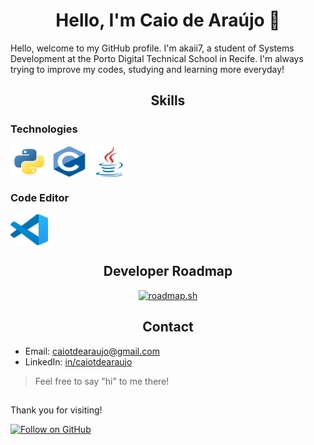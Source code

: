<h1 align="center">Hello, I'm Caio de Araújo 🌊</h1>

Hello, welcome to my GitHub profile. I'm akaii7, a student of Systems Development at the Porto Digital Technical School in Recife. I'm always trying to improve my codes, studying and learning more everyday!

<h2 align="center">Skills</h2>

### Technologies

<div>
  <img alt="Python" src="https://raw.githubusercontent.com/devicons/devicon/master/icons/python/python-original.svg" align="center" height="50" width="60">
  <img alt="C" src="https://raw.githubusercontent.com/devicons/devicon/master/icons/c/c-original.svg" align="center" height="50" width="60">
  <img alt="Java" src="https://raw.githubusercontent.com/devicons/devicon/master/icons/java/java-original.svg" align="center" height="50" width="60">
</div>
  
### Code Editor

<img alt="VS Code" src="https://raw.githubusercontent.com/devicons/devicon/master/icons/vscode/vscode-original.svg" align="center" height="50" width="60">

<h2 align="center">Developer Roadmap</h2>

<div align="center">
  <a href="https://roadmap.sh"><img src="https://api.roadmap.sh/v1-badge/tall/64a49656ec22530247ed902e?variant=dark" alt="roadmap.sh"/></a>
</div>

<h2 align="center">Contact</h2>

- Email: caiotdearaujo@gmail.com
- LinkedIn: [in/caiotdearaujo](https://linkedin.com/in/caiotdearaujo)

> Feel free to say "hi" to me there!

##

Thank you for visiting!

[![Follow on GitHub](https://img.shields.io/github/followers/caiotdearaujo?label=Follow&style=social)](https://github.com/caiotdearaujo)
